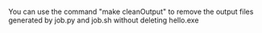 You can use the command "make cleanOutput" to remove the output files generated
by job.py and job.sh without deleting hello.exe
